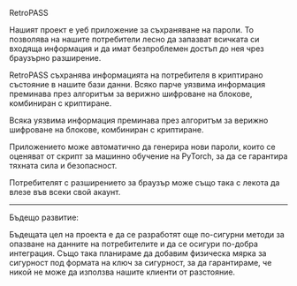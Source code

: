 RetroPASS

Нашият проект е уеб приложение за съхраняване на пароли. То позволява на нашите потребители лесно да запазват всичката си входяща информация и да имат безпроблемен достъп до нея чрез браузърно разширение.

RetroPASS съхранява информацията на потребителя в криптирано състояние в нашите бази данни. Всяко парче уязвима информация преминава през алгоритъм за верижно шифроване на блокове, комбиниран с криптиране.

Всяка уязвима информация преминава през алгоритъм за верижно шифроване на блокове, комбиниран с криптиране.

Приложението може автоматично да генерира нови пароли, които се оценяват от скрипт за машинно обучение на PyTorch, за да се гарантира тяхната сила и безопасност.

Потребителят с разширението за браузър може също така с лекота да влезе във всеки свой акаунт.

-------------------------------------------------------------------------------------------------------------------------------------------------------------------------

Бъдещо развитие:

Бъдещата цел на проекта е да се разработят още по-сигурни методи за опазване на данните на потребителите и да се осигури по-добра интеграция. Също така планираме да добавим физическа мярка за сигурност под формата на ключ за сигурност, за да гарантираме, че никой не може да използва нашите клиенти от разстояние.
